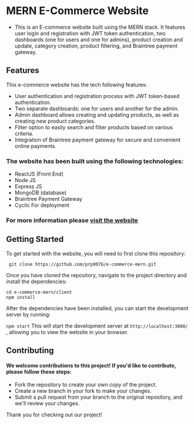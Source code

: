 # MERN E-Commerce Website
- This is an E-commerce website built using the MERN stack. It features user login and registration with JWT token authentication, two dashboards (one for users and one for admins), product creation and update, category creation, product filtering, and Braintree payment gateway.

## Features
This e-commerce website has the tech following features:
- User authentication and registration process with JWT token-based authentication.
- Two separate dashboards: one for users and another for the admin.
- Admin dashboard allows creating and updating products, as well as creating new product categories.
- Filter option to easily search and filter products based on various criteria.
- Integration of Braintree payment gateway for secure and convenient online payments.
  
### The website has been built using the following technologies:

- ReactJS (Front End)
- Node JS
- Express JS
- MongoDB (database)
- Braintree Payment Gateway 
- Cyclic For deployment
  
### For more information please [visit the website](https://fair-teal-butterfly-robe.cyclic.app/)


## Getting Started
To get started with the website, you will need to first clone this repository:

 ``` git clone https://github.com/prp0076/e-commerce-mern.git``` 
 
 
Once you have cloned the repository, navigate to the project directory and install the dependencies:


 ``` cd e-commerce-mern/client  ```  
 ``` npm install ``` 


After the dependencies have been installed, you can start the development server by running:

 ``` npm start ``` 
This will start the development server at  ``` http://localhost:3000/  ```, allowing you to view the website in your browser.


## Contributing
#### We welcome contributions to this project! If you'd like to contribute, please follow these steps:
* Fork the repository to create your own copy of the project.
* Create a new branch in your fork to make your changes.
* Submit a pull request from your branch to the original repository, and we'll review your changes.

Thank you for checking out our project! 





